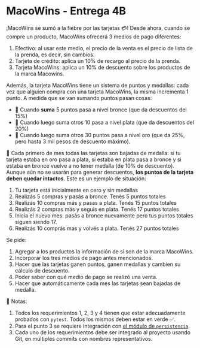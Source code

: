 # MacoWins - Entrega 4B

¡MacoWins se sumó a la fiebre por las tarjetas 💳! Desde ahora, cuando se compre un producto, MacoWins ofrecerá 3 medios de pago diferentes:

  1. Efectivo: al usar este medio, el precio de la venta es el precio de lista de la prenda, es decir, sin cambios.
  2. Tarjeta de crédito: aplica un 10% de recargo al precio de la prenda.
  3. Tarjeta MacoWins: aplica un 10% de descuento sobre los productos de la marca Macowins.

Además, la tarjeta MacoWins tiene un sistema de puntos y medallas: cada vez que alguien compra con una tarjeta MacoWins, la misma incrementa 1 punto. A medida que se van sumando puntos pasan cosas:

  * 🥉 Cuando **suma** 5 puntos pasa a nivel bronce (que da descuentos del 15%)
  * 🥈 Cuando luego suma otros 10 pasa a nivel plata (que da descuentos del 20%)
  * 🥇 Cuando luego suma otros 30 puntos pasa a nivel oro (que da 25%, pero hasta 3 mil pesos de descuento máximo).

📆 Cada primero de mes todas las tarjetas son bajadas de medalla: si tu tarjeta estaba en oro pasa a plata, si estaba en plata pasa a bronce y si estaba en bronce vuelve a no tener medalla (de 10% de descuento). Aunque aún no se usarán para generar descuentos, **los puntos de la tarjeta deben quedar intactos**. Este es un ejemplo de situación:

 1. Tu tarjeta está inicialmente en cero y sin medallas
 2. Realizás 5 compras y pasás a bronce. Tenés 5 puntos totales
 3. Realizás 10 compras más y pasas a plata. Tenés 15 puntos totales
 4. Realizás 2 compras más y seguís en plata. Tenés 17 puntos totales
 5. Inicia el nuevo mes: pasás a bronce nuevamente pero tus puntos totales siguen siendo 17.
 6. Realizás 10 comprás mas y volvés a plata. Tenés 27 puntos totales

Se pide:

1. Agregar a los productos la información de si son de la marca MacoWins.
2. Incorporar los tres medios de pago antes mencionados.
3. Hacer que las tarjetas ganen puntos, ganen medallas y cambien su cálculo de descuento.
4. Poder saber con qué medio de pago se realizó una venta.
5. Hacer que automáticamente cada mes las tarjetas sean bajadas de medalla.

🧪 Notas:

 1. Todos los requerimientos 1, 2, 3 y 4 tienen que estar adecuadamente probados con `pytest`. Todos los mismos deben estar en verde ✅.
 2. Para el punto 3 se requiere integración con [el módulo de `persistencia`](https://gist.github.com/flbulgarelli/3b34f870783cba3d88c996da6acf773c).
 3. Cada uno de los requerimientos debe ser integrado al proyecto usando Git, en múltiples commits con nombres representativos.
